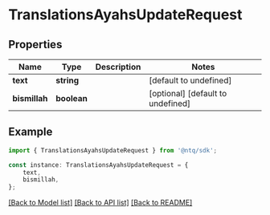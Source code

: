 # TranslationsAyahsUpdateRequest


## Properties

Name | Type | Description | Notes
------------ | ------------- | ------------- | -------------
**text** | **string** |  | [default to undefined]
**bismillah** | **boolean** |  | [optional] [default to undefined]

## Example

```typescript
import { TranslationsAyahsUpdateRequest } from '@ntq/sdk';

const instance: TranslationsAyahsUpdateRequest = {
    text,
    bismillah,
};
```

[[Back to Model list]](../README.md#documentation-for-models) [[Back to API list]](../README.md#documentation-for-api-endpoints) [[Back to README]](../README.md)
